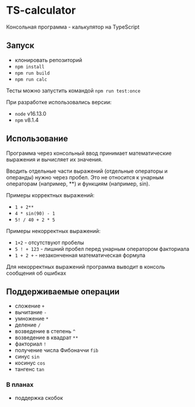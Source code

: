 # TS-calculator

Консольная программа - калькулятор на TypeScript

## Запуск

- клонировать репозиторий
- `npm install`
- `npm run build`
- `npm run calc`

Тесты можно запустить командой `npm run test:once`

При разработке использовались версии:
- `node` v16.13.0
- `npm` v8.1.4

## Использование

Программа через консольный ввод принимает математические выражения и вычисляет их значения.

Вводить отдельные части выражений (отдельные операторы и операнды) нужно через пробел.
Это не относится к унарным операторам (например, **) и функциям (например, sin).

Примеры корректных выражений:

- `1 + 2**`
- `4 * sin(90) - 1`
- `5! / 40 + 2 * 5`

Примеры некорректных выражений:

- `1+2` - отсутствуют пробелы
- `5 ! + 123` - лишний пробел перед унарным оператором факториала
- `1 + 2 +` - незаконченная математическая формула

Для некорректных выражений программа выводит в консоль сообщения об ошибках

## Поддерживаемые операции
- сложение `+`
- вычитание `-`
- умножение `*`
- деление `/`
- возведение в степень `^`
- возведение в квадрат `**`
- факториал `!`
- получение числа Фибоначчи `fib`
- синус `sin`
- косинус `cos`
- тангенс `tan`

### В планах
- поддержка скобок
